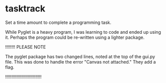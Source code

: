 # tasktrack
Set a time amount to complete a programming task.

While Pyglet is a heavy program, I was learning to code and
ended up using it.  Perhaps the program could be re-written
using a lighter package.


!!!!!!!!  PLEASE NOTE
  
  The pyglet package has two changed lines, noted at the top of the gui.py file.  This was done to handle the error "Canvas not attached."
  They add a flag.

!!!!!!!!!!!!!!!!!!!!!!!!!!!!!
